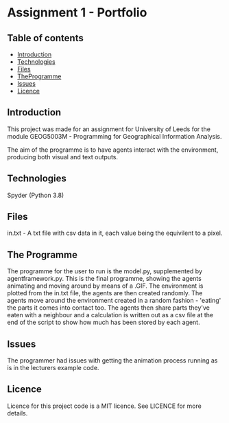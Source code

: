 # Assignment 1 - Portfolio

## Table of contents
* [Introduction](#introduction)
* [Technologies](#technologies)
* [Files](#Files)
* [TheProgramme](#TheProgramme)
* [Issues](#Issues)
* [Licence](#licence)

## Introduction
This project was made for an assignment for University of Leeds for the module GEOG5003M - Programming for Geographical Information Analysis.

The aim of the programme is to have agents interact with the environment, producing both visual and text outputs.

## Technologies
Spyder (Python 3.8)

## Files
in.txt - A txt file with csv data in it, each value being the equivilent to a pixel.

## The Programme
The programme for the user to run is the model.py, supplemented by agentframework.py.
This is the final programme, showing the agents animating and moving around by means of a .GIF.
The environment is plotted from the in.txt file, the agents are then created randomly.
The agents move around the environment created in a random fashion - 'eating' the parts it comes into contact too.
The agents then share parts they've eaten with a neighbour and a calculation is written out as a csv file at the end of the script to show how much has been stored by each agent.

## Issues
The programmer had issues with getting the animation process running as is in the lecturers example code.

## Licence
Licence for this project code is a MIT licence. See LICENCE for more details.
